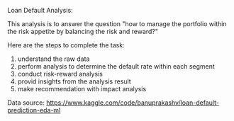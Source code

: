 Loan Default Analysis:

This analysis is to answer the question "how to manage the portfolio within the risk appetite by balancing the risk and reward?"

Here are the steps to complete the task: 

1. understand the raw data
2. perform analysis to determine the default rate within each segment 
3. conduct risk-reward analysis 
4. provid insights from the analysis result
5. make recommendation with impact analysis

Data source: 
https://www.kaggle.com/code/banuprakashv/loan-default-prediction-eda-ml
